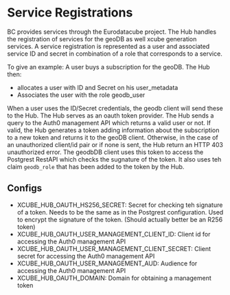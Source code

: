# Service Registrations

BC provides services through the Eurodatacube project. The Hub handles the registration of services
for the geoDB as well xcube generation services. A service registration is represented as a user and
associated service ID and secret in combination of a role that corresponds to a service.

To give an example: A user buys a subscription for the geoDB. The Hub then:

- allocates a user with ID and Secret on his user_metadata
- Associates the user with the role geodb_user

When a user uses the ID/Secret credentials, the geodb client will send these to the Hub. The Hub serves as an oauth token
provider. The Hub sends a query to the Auth0 management API which returns a valid user or not. If valid, the 
Hub generates a token adding information about the subscription to a new token and returns it to the geoDB
client. Otherwise, in the case of an unauthorized client/id pair or if none is sent, the Hub return an HTTP 403 
unauthorized error. The geodbDB client uses this token to access the Postgrest RestAPI which checks the sugnature
of the token. It also uses teh claim `geodb_role` that has been added to the token by the Hub.

## Configs

- XCUBE_HUB_OAUTH_HS256_SECRET: Secret for checking teh signature of a token. Needs to be the same as in the Postgrest
  configuration. Used to encrypt the signature of the token. (Should actually better be an R256 token)
- XCUBE_HUB_OAUTH_USER_MANAGEMENT_CLIENT_ID: Client id for accessing the Auth0 management API
- XCUBE_HUB_OAUTH_USER_MANAGEMENT_CLIENT_SECRET: Client secret for accessing the Auth0 management API
- XCUBE_HUB_OAUTH_USER_MANAGEMENT_AUD: Audience for accessing the Auth0 management API
- XCUBE_HUB_OAUTH_DOMAIN: Domain for obtaining a management token 
